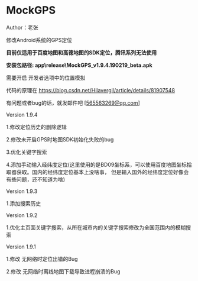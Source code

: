 # MockGPS

Author：老张

修改Android系统的GPS定位

__目前仅适用于百度地图和高德地图的SDK定位，腾讯系列无法使用__

__安装包路径: app\release\MockGPS_v1.9.4.190219_beta.apk__

需要开启 开发者选项中的位置模拟

代码的原理在 https://blog.csdn.net/Hilavergil/article/details/81907548

有问题或者bug的话，就发邮件吧 [565563269@qq.com]


Version 1.9.4

  1.修改定位历史的删除逻辑
  
  2.修改未开启GPS时地图SDK初始化失败的bug
  
  3.优化关键字搜索
  
  4.添加手动输入经纬度定位(这里使用的是BD09坐标系，可以使用百度地图坐标拾取器获取。国内的经纬度定位基本上没啥事，
    但是输入国外的经纬度定位好像会有些问题，还不知道为啥)

Version 1.9.3

  1.添加搜索历史

Version 1.9.2

  1.优化主页面关键字搜索，从所在城市内的关键字搜索修改为全国范围内的模糊搜索

Version 1.9.1
  
  1.修改 无网络时定位出错的Bug
  
  2.修改 无网络时离线地图下载导致进程崩溃的Bug
  

